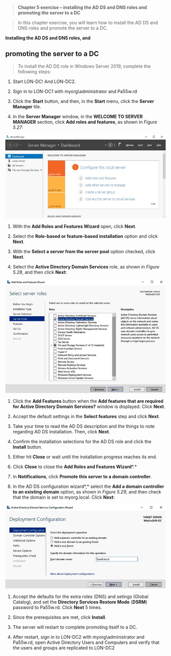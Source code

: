 >   **Chapter 5 exercise – installing the AD DS and DNS roles and promoting the
>   server to a DC**

>   In this chapter exercise, you will learn how to install the AD DS and DNS
>   roles and promote the server to a DC.

**Installing the AD DS and DNS roles, and**

promoting the server to a DC
----------------------------

>   To install the AD DS role in Windows Server 2019, complete the following
>   steps:

1.  Start LON-DC! And LON-DC2.

2.  Sign in to LON-DC1 with myorg\\administrator and Pa55w.rd

3.  Click the **Start** button, and then, in the **Start** menu, click the
    **Server Manager** tile.

4.  In the **Server Manager** window, in the **WELCOME TO SERVER MANAGER**
    section, click **Add roles and features**, as shown in *Figure 5.27*:

![](media/9bd275bbd8de4fa45dc2b4717f64b411.jpg)

1.  With the **Add Roles and Features Wizard** open, click **Next**.

2.  Select the **Role-based or feature-based installation** option and click
    **Next**.

3.  With the **Select a server from the server pool** option checked, click
    **Next**.

4.  Select the **Active Directory Domain Services** role, as shown in *Figure
    5.28*, and then click **Next**:

![](media/58dde4131d493cf82700569da7e7599f.jpg)

1.  Click the **Add Features** button when the **Add features that are required
    for Active Directory Domain Services?** window is displayed. Click **Next**.

2.  Accept the default settings in the **Select features** step and click
    **Next**.

3.  Take your time to read the AD DS description and the things to note
    regarding AD DS installation. Then, click **Next**.

4.  Confirm the installation selections for the AD DS role and click the
    **Install** button.

5.  Either hit **Close** or wait until the installation progress reaches its
    end.

6.  Click **Close** to close the **Add Roles and Features Wizard***.*

7.  In **Notifications**, click **Promote this server to a domain controller**.

8.  In the AD DS configuration wizard*,* select the **Add a domain controller to
    an existing domain** option, as shown in *Figure 5.29*, and then check that
    the domain is set to myorg.local. Click **Next**:

![](media/3d1707926584e56d76cec0d4aaef84c5.jpg)

1.  Accept the defaults for the extra roles (DNS) and setings (Global Catalog),
    and set the **Directory Services Restore Mode** (**DSRM**) password to
    Pa55w.rd. Click **Next** 5 times.

2.  Since the prerequisites are met, click **Install**.

3.  The server will restart to complete promoting itself to a DC.

4.  After restart, sign in to LON-DC2 with myorg\\administrator and Pa55w.rd,
    open Active Directory Users and Computers and verify that the users and
    groups are replicated to LON-DC2

